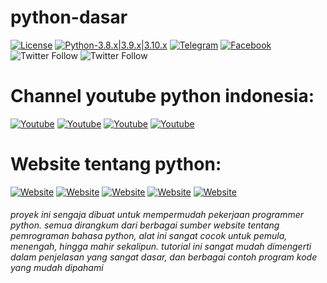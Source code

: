 # python-dasar

[![License](https://img.shields.io/badge/license-MIT-red.svg)](https://raw.githubusercontent.com/kobencry/python-dasar/main/LICENSE) [![Python-3.8.x|3.9.x|3.10.x](https://img.shields.io/badge/python-3.8.x|3.9.x|3.10.x-green.svg)](https://www.python.org) [![Telegram](https://img.shields.io/badge/telegram-python-blue.svg)](https://web.telegram.org/z/#-1052242766) [![Facebook](https://img.shields.io/badge/facebook-python-blue.svg)](https://web.facebook.com/groups/1547113062220560/?hoisted_section_header_type=recently_seen&multi_permalinks=3261000454165137) ![Twitter Follow](https://img.shields.io/twitter/follow/RexosP?style=social)
![Twitter Follow](https://img.shields.io/badge/follow-%40{username}-1DA1F2?logo=twitter&style={style})

# Channel youtube python indonesia:
[![Youtube](https://img.shields.io/badge/youtube-KelasTerbuka-red.svg)](https://www.youtube.com/c/kelasterbuka) [![Youtube](https://img.shields.io/badge/youtube-IndonesiaBelajar-red.svg)](https://www.youtube.com/c/IndonesiaBelajarKomputer) [![Youtube](https://img.shields.io/badge/youtube-ProgrammerZamanNow-red.svg)](https://www.youtube.com/c/ProgrammerZamanNow) [![Youtube](https://img.shields.io/badge/youtube-SekolahKoding-red.svg)](https://www.youtube.com/c/SekolahKoding) 
# Website tentang python:
[![Website](https://img.shields.io/badge/website-W3Schools-darkblue.svg)](https://www.w3schools.com/python/) [![Website](https://img.shields.io/badge/website-programiz-darkblue.svg)](https://www.programiz.com/python-programming) [![Website](https://img.shields.io/badge/website-geeksforgeeks-darkblue.svg)](https://www.geeksforgeeks.org/python-programming-language/) [![Website](https://img.shields.io/badge/website-jagongoding-darkblue.svg)](https://jagongoding.com/python/) [![Website](https://img.shields.io/badge/website-realpython-darkblue.svg)](https://realpython.com/)

###### proyek ini sengaja dibuat untuk mempermudah pekerjaan programmer python. semua dirangkum dari berbagai sumber website tentang pemrograman bahasa python, alat ini sangat cocok untuk pemula, menengah, hingga mahir sekalipun. tutorial ini sangat mudah dimengerti dalam penjelasan yang sangat dasar, dan berbagai contoh program kode yang mudah dipahami

